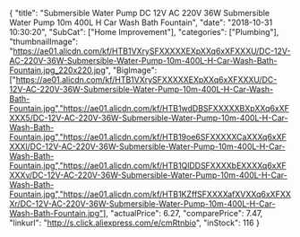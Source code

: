 {
	"title": "Submersible Water Pump DC 12V AC 220V 36W Submersible Water Pump 10m 400L H Car Wash Bath Fountain",
	"date": "2018-10-31 10:30:20",
	"SubCat": ["Home Improvement"],
	"categories": ["Plumbing"],
	"thumbnailImage": "https://ae01.alicdn.com/kf/HTB1VXrySFXXXXXEXpXXq6xXFXXXU/DC-12V-AC-220V-36W-Submersible-Water-Pump-10m-400L-H-Car-Wash-Bath-Fountain.jpg_220x220.jpg",
	"BigImage": ["https://ae01.alicdn.com/kf/HTB1VXrySFXXXXXEXpXXq6xXFXXXU/DC-12V-AC-220V-36W-Submersible-Water-Pump-10m-400L-H-Car-Wash-Bath-Fountain.jpg","https://ae01.alicdn.com/kf/HTB1wdDBSFXXXXXBXpXXq6xXFXXX5/DC-12V-AC-220V-36W-Submersible-Water-Pump-10m-400L-H-Car-Wash-Bath-Fountain.jpg","https://ae01.alicdn.com/kf/HTB19oe6SFXXXXXCaXXXq6xXFXXXl/DC-12V-AC-220V-36W-Submersible-Water-Pump-10m-400L-H-Car-Wash-Bath-Fountain.jpg","https://ae01.alicdn.com/kf/HTB1QlDDSFXXXXbEXXXXq6xXFXXXv/DC-12V-AC-220V-36W-Submersible-Water-Pump-10m-400L-H-Car-Wash-Bath-Fountain.jpg","https://ae01.alicdn.com/kf/HTB1KZffSFXXXXafXVXXq6xXFXXXr/DC-12V-AC-220V-36W-Submersible-Water-Pump-10m-400L-H-Car-Wash-Bath-Fountain.jpg"],
	"actualPrice": 6.27,
	"comparePrice": 7.47,
	"linkurl": "http://s.click.aliexpress.com/e/cmRtnbio",
	"inStock": 116
}
